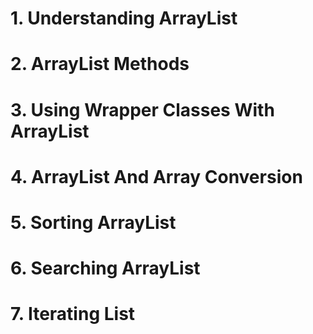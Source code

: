 
# 1. Understanding ArrayList
# 2. ArrayList Methods
# 3. Using Wrapper Classes With ArrayList
# 4. ArrayList And Array Conversion
# 5. Sorting ArrayList
# 6. Searching ArrayList
# 7. Iterating List









